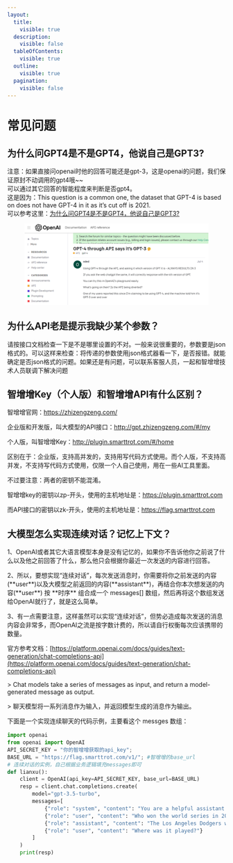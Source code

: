 ```yaml
---
layout:
  title:
    visible: true
  description:
    visible: false
  tableOfContents:
    visible: true
  outline:
    visible: true
  pagination:
    visible: false
---
```


# 常见问题

## 为什么问GPT4是不是GPT4，他说自己是GPT3?

注意：如果直接问openai时他的回答可能还是gpt-3，这是openai的问题，我们保证原封不动调用的gpt4哦\~\~\
可以通过其它回答的智能程度来判断是否gpt4。\
这是因为：This question is a common one, the dataset that GPT-4 is based on does not have GPT-4 in it as it’s cut off is 2021.\
可以参考这里：[为什么问GPT4是不是GPT4，他说自己是GPT3?](https://community.openai.com/t/gpt-4-through-api-says-its-gpt-3/286881)

<figure><img src="../.gitbook/assets/image (7).png" alt=""><figcaption></figcaption></figure>

## 为什么API老是提示我缺少某个参数？

请按接口文档检查一下是不是哪里设置的不对。一般来说很重要的，参数要是json格式的。可以这样来检查：将传递的参数使用json格式器看一下，是否报错。就能确定是否json格式的问题。如果还是有问题，可以联系客服人员，一起和智增增技术人员联调下解决问题

## 智增增Key（个人版）和智增增API有什么区别？

智增增官网：[https://zhizengzeng.com/ ](https://zhizengzeng.com/)

企业版和开发版，叫大模型的API接口：[http://gpt.zhizengzeng.com/#/my ](http://gpt.zhizengzeng.com/#/my)

个人版，叫智增增Key：[http://plugin.smarttrot.com/#/home ](http://plugin.smarttrot.com/#/home)

区别在于：企业版，支持高并发的，支持用写代码方式使用。而个人版，不支持高并发，不支持写代码方式使用，仅限一个人自己使用，用在一些AI工具里面。

不过要注意：两者的密钥不能混淆。

智增增key的密钥以zp-开头，使用的主机地址是：https://plugin.smarttrot.com

而API接口的密钥以zk-开头，使用的主机地址是：https://flag.smarttrot.com

## 大模型怎么实现连续对话？记忆上下文？

1、OpenAI或者其它大语言模型本身是没有记忆的，如果你不告诉他你之前说了什么以及他之前回答了什么，那么他只会根据你最近一次发送的内容进行回答。

2、所以，要想实现“连续对话”，每次发送消息时，你需要将你之前发送的内容(\*\*user\*\*)以及大模型之前返回的内容(\*\*assistant\*\*)，再结合你本次想发送的内容(\*\*user\*\*) 按 \*\*时序\*\* 组合成一个 messages\[] 数组，然后再将这个数组发送给OpenAI就行了，就是这么简单。

3、有一点需要注意，这样虽然可以实现“连续对话”，但势必造成每次发送的消息内容会非常多，而OpenAI之流是按字数计费的，所以请自行权衡每次应该携带的数量。

官方参考文档：[https://platform.openai.com/docs/guides/text-generation/chat-completions-api](https://platform.openai.com/docs/guides/text-generation/chat-completions-api)

\> Chat models take a series of messages as input, and return a model-generated message as output.

\> 聊天模型将一系列消息作为输入，并返回模型生成的消息作为输出。

下面是一个实现连续聊天的代码示例，主要看这个 messges 数组：

```python
import openai
from openai import OpenAI
API_SECRET_KEY = "你的智增增获取的api_key";
BASE_URL = "https://flag.smarttrot.com/v1/"; #智增增的base_url
# 连续对话的实例，自己根据业务逻辑填充messages即可
def lianxu():
    client = OpenAI(api_key=API_SECRET_KEY, base_url=BASE_URL)
    resp = client.chat.completions.create(
        model="gpt-3.5-turbo",
        messages=[
            {"role": "system", "content": "You are a helpful assistant."},
            {"role": "user", "content": "Who won the world series in 2020?"},
            {"role": "assistant", "content": "The Los Angeles Dodgers won the World Series in 2020."},
            {"role": "user", "content": "Where was it played?"}
        ]
    )
    print(resp)
```
